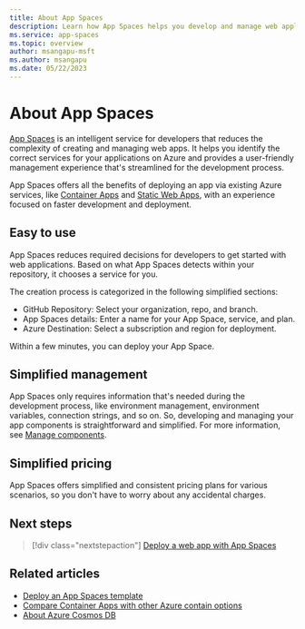 ```yaml
---
title: About App Spaces
description: Learn how App Spaces helps you develop and manage web applications with less complexity.
ms.service: app-spaces
ms.topic: overview
author: msangapu-msft
ms.author: msangapu
ms.date: 05/22/2023
---
```


# About App Spaces

[App Spaces](https://go.microsoft.com/fwlink/?linkid=2234200) is an intelligent service for developers that reduces the complexity of creating and managing web apps. It helps you identify the correct services for your applications on Azure and provides a user-friendly management experience that's streamlined for the development process. 

App Spaces offers all the benefits of deploying an app via existing Azure services, like [Container Apps](../container-apps/overview.md) and [Static Web Apps](../static-web-apps/overview.md), with an experience focused on faster development and deployment.

## Easy to use

App Spaces reduces required decisions for developers to get started with web applications. Based on what App Spaces detects within your repository, it chooses a service for you. 

The creation process is categorized in the following simplified sections:
- GitHub Repository: Select your organization, repo, and branch.
- App Spaces details: Enter a name for your App Space, service, and plan.
- Azure Destination: Select a subscription and region for deployment.

Within a few minutes, you can deploy your App Space.

## Simplified management

App Spaces only requires information that's needed during the development process, like environment management, environment variables, connection strings, and so on. So, developing and managing your app components is straightforward and simplified. For more information, see [Manage components](quickstart-deploy-web-app.md#manage-components).

## Simplified pricing

 App Spaces offers simplified and consistent pricing plans for various scenarios, so you don't have to worry about any accidental charges.
## Next steps

> [!div class="nextstepaction"]
> [Deploy a web app with App Spaces](quickstart-deploy-web-app.md)

## Related articles

- [Deploy an App Spaces template](deploy-app-spaces-template.md)
- [Compare Container Apps with other Azure contain options](../container-apps/compare-options.md)
- [About Azure Cosmos DB](../cosmos-db/introduction.md)
